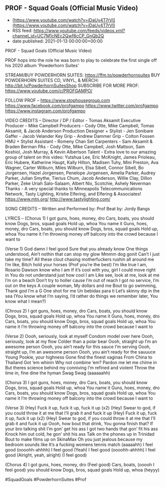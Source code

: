 ## PROF - Squad Goals (Official Music Video)
 - [https://www.youtube.com/watch?v=iDaUy4T7rVI](https://www.youtube.com/watch?v=iDaUy4T7rVI)
 - RSS feed: https://www.youtube.com/feeds/videos.xml?channel_id=UC7M1cNEc2Qwf8cCP_GnQb2Q
 - date published: 2021-01-13 00:00:00+00:00

PROF - Squad Goals (Official Music Video)

PROF hops into the role he was born to play to celebrate the first single off his 2020 album 'Powderhorn Suites'

STREAM/BUY POWDERHORN SUITES: https://ffm.to/powderhornsuites
BUY POWDERHORN SUITES CD, VINYL, & MERCH: http://bit.ly/PowderhornSuitesShop
SUBSCRIBE FOR MORE PROF: https://www.youtube.com/c/PROFGAMPO/

FOLLOW PROF –
https://www.stophousegroup.com
https://www.facebook.com/profgampo
https://www.twitter.com/profgampo
https://www.instagram.com/profgampo 

VIDEO CREDITS –
Director / DP / Editor - Tomas Aksamit
Executive Producer - Mike Campbell
Producers - Cody Otte, Mike Campbell, Tomas Aksamit, & Jacob Anderson
Production Designer + Stylist - Jen Sonibare
Gaffer - Jacob Velander
Key Grip - Andrew Dammer
Grip - Colton Fossen
HMU + Stylist Assistant - Romeny Chan
Set Carpenters - Sam Aksamit & Braden Berman
PAs - Cody Otte, Mike Campbell, Josh Mattson, Sam Koshiol, Josh Murray, & Kevin Albertson
Talent - Extra love to our amazing group of talent on this video: Yutshua Lee, Eric McKnight, James Prioleau, Eric Hubere, Katherine Haupt, Kally Hilton, Madisen Tuhy, Mini Preston, Ava Wagner, Carter Wilburn, Miles Wilburn, Elsa Sibell, Connor Sibell, Bo Jorgensen, Hazel Jorgensen, Penelope Jorgensen, Amelia Parker, Audrey Parker, Julian Smythe, Tierius Chum, Jacob Anderson, Willie Clay, Dillon Parker, Zeke Uriah Salo-Salaam, Albert Nix, Scotchie, Ashely Neverman
Thanks - A very special thanks to Minneapolis Telecommunications Network, Tasty Lighting, Kristie Elfering, and Elfering & Associates!
https://www.mtn.org/ 
http://www.tastylighting.com/ 

SONG CREDITS –
Written and Performed by: Prof
Beat by: Jordy Bangs

LYRICS – 
(Chorus 1)
I got guns, hoes, money, dro
Cars, boats, you should know
Dogs, bros, squad goals
Hold up, whoa
You name it
Guns, hoes, money, dro
Cars, boats, you should know
Dogs, bros, squad goals
Hold up, whoa
You name it
I’m throwing money off balcony into the crowd because I want to
 
(Verse 1) 
God damn I feel good
Sure that you already know
One things understood,
Ain’t nothin that can stop my glow
Mmmm dog gonit
Can’t I just take my time?
All these clout chasing motherfuckers rushin all around me I’m like,
Bitch hold your horses
(Prof you’re the best)
I’m like true I am,
Rosario Dawson know who I am
If it’s cool with you, girl I could move right in
You do not understand just how cool I am
Like see, look at me, look at me
I’m on a beach
Don’t try to holler cause I’m out of reach
I got no service, I’m out on the keys
A couple woman,
My dollars and me
Bout to go swimming, 
Thank god I’m a G
One shot for me
Un bebidas para ti
Let’s skinny dip in the sea
(You know what I’m saying,
I’d rather do things we remember later,
You know what I mean?)
 
(Chrous 2)
I got guns, hoes, money, dro
Cars, boats, you should know
Dogs, bros, squad goals
Hold up, whoa
You name it
Guns, hoes, money, dro
Cars, boats, you should know
Dogs, bros, squad goals
Hold up, whoa
You name it
I’m throwing money off balcony into the crowd because I want to
 
(Verse 2)
Oooh, seriously, look at myself
Condom model over here
Oooh, seriously, look at my flow
Colder than a polar bear
Oooh, straight up I’m an awesome person
Oooh, you ain’t ready for this sauce I’m serving
Oooh, straight up, I’m an awesome person
Oooh, you ain’t ready for the sauuuce
Young Pookie, your highness
Gone find the finest vaginas
From China to Thailand
Got ‘em whinin
Why not combine ‘em?
Pardon me let me chime in
But theres science behind my conniving
I’m refined and violent
Throw the lime in, fine dine the hyman
Swag
Swag
(aaaaaahh)
 
(Chorus 3)
I got guns, hoes, money, dro
Cars, boats, you should know
Dogs, bros, squad goals
Hold up, whoa
You name it
Guns, hoes, money, dro
Cars, boats, you should know
Dogs, bros, squad goals
Hold up, whoa
You name it
I’m throwing money off balcony into the crowd because I want to
 
(Verse 3)
(Hey)
Fuck it up, fuck it up, fuck it up (x2)
(Hey)
Swear to god, if you could throw it at me that I’ll grab it and fuck it up
(Hey)
Fuck it up, fuck it up, fuck it up (x2)
(Hey)
Swear to god, if you could throw it at me that I’ll grab it and fuck it up
Oooh, how bout that drink,
You gonna finish that?
If your bro talking shit I’m gon’ get his ass
I got two hands that gon’ fit his ass
Knock him out cold, he gon’ shit his ass
Talk on the phones up in Trinidad
Bout to make films up on SkinaMax
Oh you just jealous because my bedroom sounds like
It’s a fucking womens tennis match
(aaaaahh)
I feel good
(oooohh-ahhhh)
I feel good
(Yeah)
I feel good
(oooohh-ahhhh)
I feel good
(Alright, yeah, alright)
(I feel good)
 
(Chorus 4)
I got guns, hoes, money, dro
(Feel good)
Cars, boats, (ooooh I feel good) you should know
Dogs, bros, squad goals
Hold up, whoa (heyyy)


#SquadGoals #PowderhornSuites #Prof

